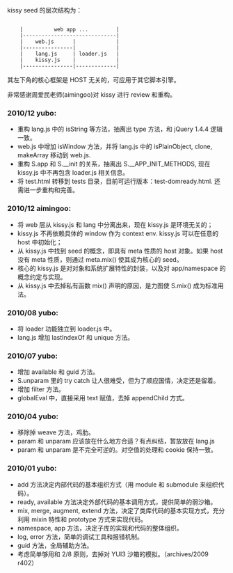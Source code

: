 
kissy seed 的层次结构为：
<pre><code>
    |          web app ...         |
    |------------------------------|
    |    web.js      |             |
    |----------------|             |
    |    lang.js     | loader.js   |
    |    kissy.js    |             |
    |----------------|-------------|
</code></pre>
其左下角的核心框架是 HOST 无关的，可应用于其它脚本引擎。

非常感谢周爱民老师(aimingoo)对 kissy 进行 review 和重构。


### 2010/12 yubo:

 - 重构 lang.js 中的 isString 等方法，抽离出 type 方法，和 jQuery 1.4.4 逻辑一致。
 - web.js 中增加 isWindow 方法，并将 lang.js 中的 isPlainObject, clone, makeArray 移动到 web.js.
 - 重构 S.app 和 S.__init 的关系，抽离出 S.__APP_INIT_METHODS, 现在 kissy.js 中不再包含 loader.js 相关信息。
 - 将 test.html 转移到 tests 目录，目前可运行版本：test-domready.html. 还需进一步重构和完善。

### 2010/12 aimingoo:

 - 将 web 层从 kissy.js 和 lang 中分离出来，现在 kissy.js 是环境无关的；
 - kissy.js 不再依赖具体的 window 作为 context env. kissy.js 可以在任意的 host 中初始化；
 - 从 kissy.js 中找到 seed 的概念，即具有 meta 性质的 host 对象。如果 host 没有 meta 性质，则通过 meta.mix() 使其成为核心的 seed。
 - 核心的 kissy.js 是对对象和系统扩展特性的封装，以及对 app/namespace 的概念约定与实现。
 - 从 kissy.js 中去掉私有函数 mix() 声明的原因，是力图使 S.mix() 成为标准用法。

### 2010/08 yubo:

 - 将 loader 功能独立到 loader.js 中。
 - lang.js 增加 lastIndexOf 和 unique 方法。

### 2010/07 yubo:

 - 增加 available 和 guid 方法。
 - S.unparam 里的 try catch 让人很难受，但为了顺应国情，决定还是留着。
 - 增加 filter 方法。
 - globalEval 中，直接采用 text 赋值，去掉 appendChild 方式。

### 2010/04 yubo:

 - 移除掉 weave 方法，鸡肋。
 - param 和 unparam 应该放在什么地方合适？有点纠结，暂放放在 lang.js
 - param 和 unparam 是不完全可逆的。对空值的处理和 cookie 保持一致。

### 2010/01 yubo:

 - add 方法决定内部代码的基本组织方式（用 module 和 submodule 来组织代码）。
 - ready, available 方法决定外部代码的基本调用方式，提供简单的弱沙箱。
 - mix, merge, augment, extend 方法，决定了类库代码的基本实现方式，充分利用 mixin 特性和 prototype 方式来实现代码。
 - namespace, app 方法，决定子库的实现和代码的整体组织。
 - log, error 方法，简单的调试工具和报错机制。
 - guid 方法，全局辅助方法。
 - 考虑简单够用和 2/8 原则，去掉对 YUI3 沙箱的模拟。（archives/2009 r402）
